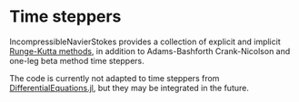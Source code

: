# Time steppers

IncompressibleNavierStokes provides a collection of explicit and implicit
[Runge-Kutta methods](../api/tableaux.md), in addition to Adams-Bashforth
Crank-Nicolson and one-leg beta method time steppers.

The code is currently not adapted to time steppers from
[DifferentialEquations.jl](https://docs.sciml.ai/DiffEqDocs/stable/solvers/dae_solve/),
but they may be integrated in the future.
